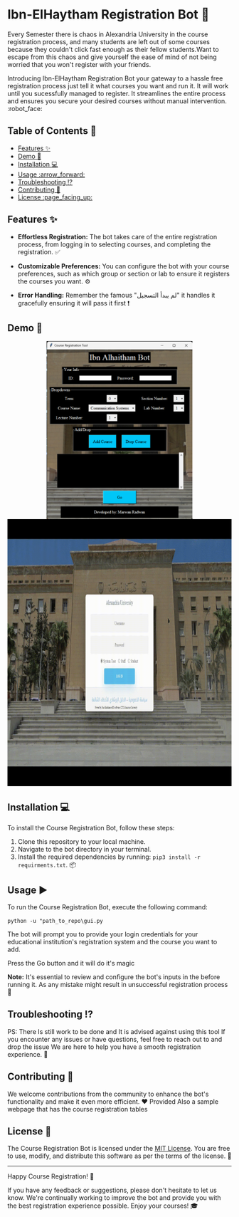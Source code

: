 # Ibn-ElHaytham Registration Bot :robot:

Every Semester there is chaos in Alexandria University in the course registration process, and many students are left out of  some courses because they couldn't click fast enough as their fellow students.Want to escape from this chaos and give yourself the ease of mind of not being worried that you won't register with your friends.

Introducing Ibn-ElHaytham Registration Bot your gateway to a hassle free registration process just tell it what courses you want and run it. It will work until you sucessfully managed to register. It streamlines the entire process and ensures you secure your desired courses without manual intervention. :robot_face:
## Table of Contents :bookmark_tabs:

  - [Features :sparkles:](#features-sparkles)
  - [Demo 📸](#demo-)
  - [Installation :computer:](#installation-computer)
  - [Usage :arrow\_forward:](#usage-arrow_forward)
  - [Troubleshooting :interrobang:](#troubleshooting-interrobang)
  - [Contributing :handshake:](#contributing-handshake)
  - [License :page\_facing\_up:](#license-page_facing_up)



## Features :sparkles:

- **Effortless Registration:** The bot takes care of the entire registration process, from logging in to selecting courses, and completing the registration. :white_check_mark:

- **Customizable Preferences:** You can configure the bot with your course preferences, such as which group or section or lab to ensure it registers the courses you want. :gear:

- **Error Handling:** Remember the famous "لم يبدأ التسجيل" it handles it gracefully ensuring it will pass it first  :exclamation:

## Demo 📸
<p align="center" width="100%">
<img src="screenshots/gui.png" align="center" height=400px >
<img src="screenshots/demo.gif" height=600px>
</p>  

## Installation :computer:

To install the Course Registration Bot, follow these steps:

1. Clone this repository to your local machine.
2. Navigate to the bot directory in your terminal.
3. Install the required dependencies by running: `pip3 install -r requirments.txt`. :package:

## Usage :arrow_forward:

To run the Course Registration Bot, execute the following command:

```
python -u "path_to_repo\gui.py
```

The bot will prompt you to provide your login credentials for your educational institution's registration system and the course you want to add.

Press the Go button and it will do it's magic

**Note:** It's essential to review and configure the bot's inputs in the  before running it. As any mistake might result in unsuccessful registration process :memo:



## Troubleshooting :interrobang:
PS: There Is still work to be done and It is advised against using this tool
If you encounter any issues or have questions, feel free to reach out to and drop the issue We are here to help you have a smooth registration experience. :raised_hands:

## Contributing :handshake:

We welcome contributions from the community to enhance the bot's functionality and make it even more efficient. :heart:
Provided Also a sample webpage that has the course registration tables

## License :page_facing_up:

The Course Registration Bot is licensed under the [MIT License](LICENSE). You are free to use, modify, and distribute this software as per the terms of the license. :scroll:

---

Happy Course Registration! :partying_face:

If you have any feedback or suggestions, please don't hesitate to let us know. We're continually working to improve the bot and provide you with the best registration experience possible. Enjoy your courses! :mortar_board:
